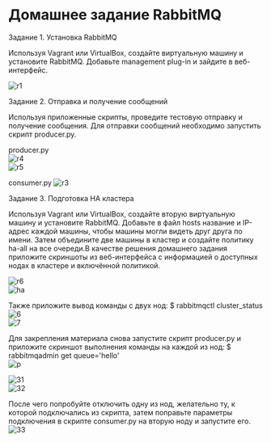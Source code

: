 # Домашнее задание RabbitMQ  
Задание 1. Установка RabbitMQ

Используя Vagrant или VirtualBox, создайте виртуальную машину и установите RabbitMQ. Добавьте management plug-in и зайдите в веб-интерфейс.  

![r1](https://github.com/user-attachments/assets/5db2f09a-54ee-4c7e-be13-1288a8c78306)


Задание 2. Отправка и получение сообщений

Используя приложенные скрипты, проведите тестовую отправку и получение сообщения. Для отправки сообщений необходимо запустить скрипт producer.py.  

producer.py  
![r4](https://github.com/user-attachments/assets/2bcec082-9d84-4bac-ad96-42b833ea42de)  
![r5](https://github.com/user-attachments/assets/c9636708-c726-4f61-96b3-171522b887a1)

consumer.py
![r3](https://github.com/user-attachments/assets/3d43d613-c9da-4942-9406-e7bf38e88237)  

Задание 3. Подготовка HA кластера  

Используя Vagrant или VirtualBox, создайте вторую виртуальную машину и установите RabbitMQ. Добавьте в файл hosts название и IP-адрес каждой машины, чтобы машины могли видеть друг друга по имени.
Затем объедините две машины в кластер и создайте политику ha-all на все очереди.В качестве решения домашнего задания приложите скриншоты из веб-интерфейса с информацией о доступных нодах в кластере и включённой политикой.  

![r6](https://github.com/user-attachments/assets/78980dfc-cb3d-452d-9ec3-692980ebff46)  
![ha](https://github.com/user-attachments/assets/5cad940c-99b7-43ae-97fa-c4ae58e43c32)

Также приложите вывод команды с двух нод:
$ rabbitmqctl cluster_status
![6](https://github.com/user-attachments/assets/b5f17c36-fe4d-432d-bb42-39fa6012c909)  
![7](https://github.com/user-attachments/assets/5f4f4761-850d-4ef6-bf40-6c23cc8b8c56)


Для закрепления материала снова запустите скрипт producer.py и приложите скриншот выполнения команды на каждой из нод:
$ rabbitmqadmin get queue='hello'  
![p](https://github.com/user-attachments/assets/b727ab62-fafa-4452-bbec-d26bec74c980)


![31](https://github.com/user-attachments/assets/2beb8d48-1c3a-43f8-a308-cce1d63da457)  
![32](https://github.com/user-attachments/assets/69889596-aa0d-4edf-8bcf-3e3c2f421b6b)

После чего попробуйте отключить одну из нод, желательно ту, к которой подключались из скрипта, затем поправьте параметры подключения в скрипте consumer.py на вторую ноду и запустите его.
![33](https://github.com/user-attachments/assets/00614f22-f84d-4b86-95ef-dafe5b576c4d)
